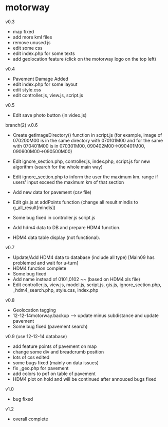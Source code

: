 motorway
========
v0.3
- map fixed
- add more kml files
- remove unused js
- edit some css
- edit index.php for some texts
- add geolocation feature (click on the motorway logo on the top left)


v0.4 
- Pavement Damage Added
- edit index.php for some layout
- edit style.css
- edit controller.js, view.js, script.js

v0.5
- Edit save photo button (in video.js)

branch(2)
v.0.6

- Create getImageDirectory() function in script.js (for example, image of 070200M00 is in the same directory with 070101M00 and for the same with 070401M00 is in 070301M00, 090402M00->090401M00, 090600M00->090500M00)
- Edit ignore_section.php, controller.js, index.php, script.js for new algorithm (search for the whole main way)
- Edit ignore_section.php to inform the user the maximum km. range if users' input exceed the maximum km of that section
- Add new data for pavement (csv file)
- Edit gis.js at addPoints function (change all result mindis to g_all_result[mindis])
- Some bug fixed in controller.js script.js

- Add hdm4 data to DB and prepare HDM4 function.
- HDM4 data table display (not functional).


v0.7

- Update/Add HDM4 data to database (include all type) [Main09 has problemed and wait for u-turn]
- HDM4 function complete
- Some bug fixed
- Add name instead of 0101,0102 ~~ (based on HDM4 xls file)
- Edit controller.js, view.js, model.js, script.js, gis.js, ignore_section.php, _hdm4_search.php, style.css, index.php

v0.8

- Geolocation tagging 
- 12-12-14motorway.backup --> update minus subdistance and update pavement
- Some bug fixed (pavement search)

v0.9 (use 12-12-14 database)

- add feature points of pavement on map
- change some div and breadcrumb position
- lots of css edited
- some bugs fixed (mainly on data issues)
- fix _geo.php for pavement
- add colors to pdf on table of pavement 
- HDM4 plot on hold and will be continued after annouced bugs fixed

v1.0

- bug fixed

v1.2
- overall complete

